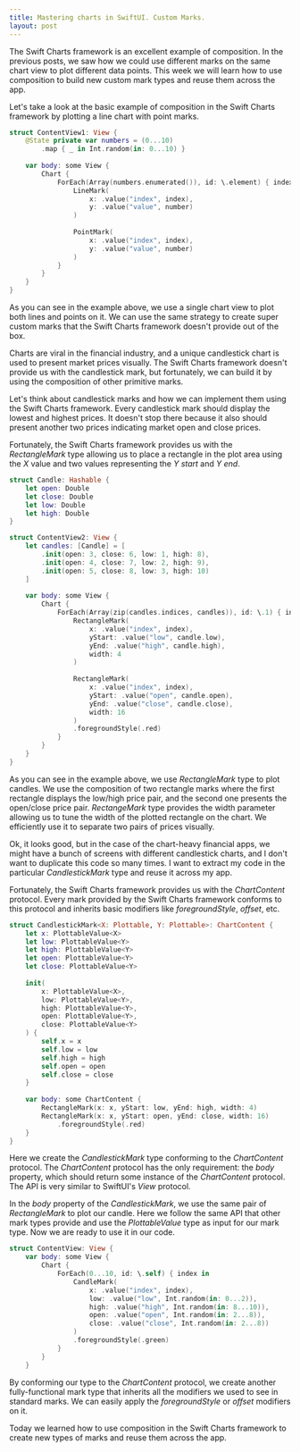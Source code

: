 ```yaml
---
title: Mastering charts in SwiftUI. Custom Marks.
layout: post
---
```


The Swift Charts framework is an excellent example of composition. In the previous posts, we saw how we could use different marks on the same chart view to plot different data points. This week we will learn how to use composition to build new custom mark types and reuse them across the app.

Let's take a look at the basic example of composition in the Swift Charts framework by plotting a line chart with point marks.

```swift
struct ContentView1: View {
    @State private var numbers = (0...10)
        .map { _ in Int.random(in: 0...10) }
    
    var body: some View {
        Chart {
            ForEach(Array(numbers.enumerated()), id: \.element) { index, number in
                LineMark(
                    x: .value("index", index),
                    y: .value("value", number)
                )
                
                PointMark(
                    x: .value("index", index),
                    y: .value("value", number)
                )
            }
        }
    }
}
```

As you can see in the example above, we use a single chart view to plot both lines and points on it. We can use the same strategy to create super custom marks that the Swift Charts framework doesn't provide out of the box.

Charts are viral in the financial industry, and a unique candlestick chart is used to present market prices visually. The Swift Charts framework doesn't provide us with the candlestick mark, but fortunately, we can build it by using the composition of other primitive marks.

Let's think about candlestick marks and how we can implement them using the Swift Charts framework. Every candlestick mark should display the lowest and highest prices. It doesn't stop there because it also should present another two prices indicating market open and close prices.

Fortunately, the Swift Charts framework provides us with the *RectangleMark* type allowing us to place a rectangle in the plot area using the *X* value and two values representing the *Y start* and *Y end*.

```swift
struct Candle: Hashable {
    let open: Double
    let close: Double
    let low: Double
    let high: Double
}

struct ContentView2: View {
    let candles: [Candle] = [
        .init(open: 3, close: 6, low: 1, high: 8),
        .init(open: 4, close: 7, low: 2, high: 9),
        .init(open: 5, close: 8, low: 3, high: 10)
    ]
    
    var body: some View {
        Chart {
            ForEach(Array(zip(candles.indices, candles)), id: \.1) { index, candle in
                RectangleMark(
                    x: .value("index", index),
                    yStart: .value("low", candle.low),
                    yEnd: .value("high", candle.high),
                    width: 4
                )
                
                RectangleMark(
                    x: .value("index", index),
                    yStart: .value("open", candle.open),
                    yEnd: .value("close", candle.close),
                    width: 16
                )
                .foregroundStyle(.red)
            }
        }
    }
}
```

As you can see in the example above, we use *RectangleMark* type to plot candles. We use the composition of two rectangle marks where the first rectangle displays the low/high price pair, and the second one presents the open/close price pair. *RectangeMark* type provides the width parameter allowing us to tune the width of the plotted rectangle on the chart. We efficiently use it to separate two pairs of prices visually. 

Ok, it looks good, but in the case of the chart-heavy financial apps, we might have a bunch of screens with different candlestick charts, and I don't want to duplicate this code so many times. I want to extract my code in the particular *CandlestickMark* type and reuse it across my app.

Fortunately, the Swift Charts framework provides us with the *ChartContent* protocol. Every mark provided by the Swift Charts framework conforms to this protocol and inherits basic modifiers like *foregroundStyle*, *offset*, etc.

```swift
struct CandlestickMark<X: Plottable, Y: Plottable>: ChartContent {
    let x: PlottableValue<X>
    let low: PlottableValue<Y>
    let high: PlottableValue<Y>
    let open: PlottableValue<Y>
    let close: PlottableValue<Y>
    
    init(
        x: PlottableValue<X>,
        low: PlottableValue<Y>,
        high: PlottableValue<Y>,
        open: PlottableValue<Y>,
        close: PlottableValue<Y>
    ) {
        self.x = x
        self.low = low
        self.high = high
        self.open = open
        self.close = close
    }
    
    var body: some ChartContent {
        RectangleMark(x: x, yStart: low, yEnd: high, width: 4)
        RectangleMark(x: x, yStart: open, yEnd: close, width: 16)
            .foregroundStyle(.red)
    }
}
```

Here we create the *CandlestickMark* type conforming to the *ChartContent* protocol. The *ChartContent* protocol has the only requirement: the *body* property, which should return some instance of the *ChartContent* protocol. The API is very similar to SwiftUI's *View* protocol.

In the *body* property of the *CandlestickMark*, we use the same pair of *RectangleMark* to plot our candle. Here we follow the same API that other mark types provide and use the *PlottableValue* type as input for our mark type. Now we are ready to use it in our code.

```swift
struct ContentView: View {
    var body: some View {
        Chart {
            ForEach(0...10, id: \.self) { index in
                CandleMark(
                    x: .value("index", index),
                    low: .value("low", Int.random(in: 0...2)),
                    high: .value("high", Int.random(in: 8...10)),
                    open: .value("open", Int.random(in: 2...8)),
                    close: .value("close", Int.random(in: 2...8))
                )
                .foregroundStyle(.green)
            }
        }
    }

```

By conforming our type to the *ChartContent* protocol, we create another fully-functional mark type that inherits all the modifiers we used to see in standard marks. We can easily apply the *foregroundStyle* or *offset* modifiers on it.

Today we learned how to use composition in the Swift Charts framework to create new types of marks and reuse them across the app.

